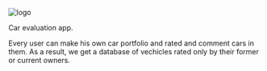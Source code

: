 ![logo](https://i.ibb.co/wWgzD5z/cars.png)

Car evaluation app.

Every user can make his own car portfolio and rated and comment cars in them.
As a result, we get a database of vechicles rated only by their former or current owners.
